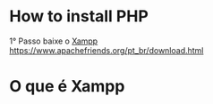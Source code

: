# How to install PHP

1° Passo baixe o [Xampp](#xampp) https://www.apachefriends.org/pt_br/download.html

# O que é Xampp<a name="xampp">
